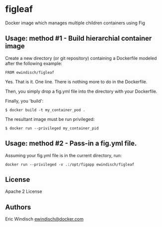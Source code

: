 figleaf
=======

Docker image which manages multiple children containers using Fig

Usage: method #1 - Build hierarchial container image
----------------------------------------------------

Create a new directory (or git repository) containing a Dockerfile
modeled after the following example:

```
FROM ewindisch/figleaf
```

Yes. That is it. One line. There is nothing more to do in the Dockerfile.

Then, you simply drop a fig.yml file into the directory with your Dockerfile.

Finally, you 'build':

```
$ docker build -t my_container_pod .
```

The resultant image must be run privileged:

```
$ docker run --privileged my_container_pid
```


Usage: method #2 - Pass-in a fig.yml file.
------------------------------------------

Assuming your fig.yml file is in the current directory, run:
```
docker run --privileged -v .:/opt/figapp ewindisch/figleaf
```

License
-------
Apache 2 License

Authors
-------
Eric Windisch <ewindisch@docker.com>
